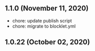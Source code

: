 ## 1.1.0 (November 11, 2020)

- chore: update publish script
- chore: migrate to blocklet.yml

## 1.0.22 (October 02, 2020)
